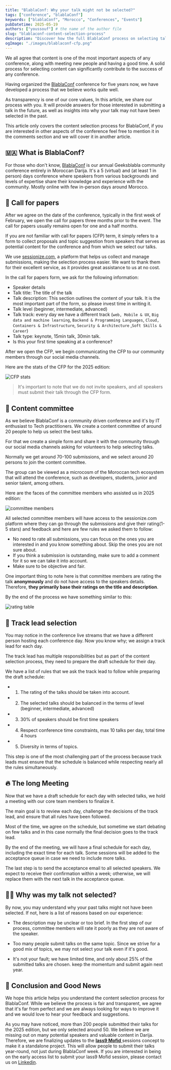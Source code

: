 ```yaml
---
title: "BlablaConf: Why your talk might not be selected?"
tags: ["conference", "blablaConf"]
keywords: ["blablaConf", "Morocco", "Conferences", "Events"]
pubDatetime: 2025-05-19
authors: ["youssouf"] # the name of the author file
slug: "blablaconf-content-selection-process"
description: "Discover how the full BlablaConf process on selecting talks and speakers works"
ogImage: "./images/blablaconf-cfp.png"
---
```


We all agree that content is one of the most important aspects of any conference, along with meeting new people and having a good time. A solid process for selecting content can significantly contribute to the success of any conference.

Having organized the [BlablaConf](https://blablaconf.com) conference for five years now, we have developed a process that we believe works quite well.

As transparency is one of our core values, In this article, we share our process with you. It will provide answers for those interested in submitting a talk in the future, as well as insights into why your talk may not have been selected in the past.

This article only covers the content selection process for BlablaConf, if you are interested in other aspects of the conference feel free to mention it in the comments section and we will cover it in another article.

## 🇲🇦 What is BlablaConf?

For those who don't know, [BlablaConf](https://blablaconf.com) is our annual Geeksblabla community conference entirely in Moroccan Darija. It's a 5 (virtual) and (at least 1 in person) days conference where speakers from various backgrounds and levels of expertise share their knowledge and experience with the community. Mostly online with few in-person days around Morocco.

## 📝 Call for papers

After we agree on the date of the conference, typically in the first week of February, we open the call for papers three months prior to the event. The call for papers usually remains open for one and a half months.

If you are not familiar with call for papers (CFP) term, it simply refers to a form to collect proposals and topic suggestion from speakers that serves as potential content for the conference and from which we select our talks.

We use [sessionize.com](https://sessionize.com/), a platform that helps us collect and manage submissions, making the selection process easier. We want to thank them for their excellent service, as it provides great assistance to us at no cost.

In the call for papers form, we ask for the following information:

- Speaker details
- Talk title: The title of the talk
- Talk description: This section outlines the content of your talk. It is the most important part of the form, so please invest time in writing it.
- Talk level (beginner, intermediate, advanced)
- Talk track: every day we have a different track (`web, Mobile & UX`, `Big data and machine learning`, `Backend & Programming Languages`, `Cloud, Containers & Infrastructure`, `Security & Architecture` ,`Soft Skills & Career`)
- Talk type: keynote, 15min talk, 30min talk.
- Is this your first time speaking at a conference?

After we open the CFP, we begin communicating the CFP to our community members through our social media channels.

Here are the stats of the CFP for the 2025 edition:

![CFP stats](./images/cfp-stats.png)

> It's important to note that we do not invite speakers, and all speakers must submit their talk through the CFP form.

## 🤝 Content committee

As we believe BlablaConf is a community driven conference and it's by IT enthusiast to Tech practitioners. We create a content committee of around 20 people to help us select the best talks.

For that we create a simple form and share it with the community through our social media channels asking for volunteers to help selecting talks.

Normally we get around 70-100 submissions, and we select around 20 persons to join the content committee.

The group can be viewed as a microcosm of the Moroccan tech ecosystem that will attend the conference, such as developers, students, junior and senior talent, among others.

Here are the faces of the committee members who assisted us in 2025 edition:

![committee members](./images/community-members.jpeg)

All selected committee members will have access to the sessionize.com platform where they can go through the submissions and give their rating(1-5 stars) and feedback and here are few rules we asked them to follow:

- No need to rate all submissions, you can focus on the ones you are interested in and you know something about. Skip the ones you are not sure about.
- If you think a submission is outstanding, make sure to add a comment for it so we can take it into account.
- Make sure to be objective and fair.

One important thing to note here is that committee members are rating the talk **anonymously** and do not have access to the speakers details. Therefore, **they primarily base their ratings on the title and description**.

By the end of the process we have something similar to this:

![rating table](./images/rating.png)

## 🥷 Track lead selection

You may notice in the conference live streams that we have a different person hosting each conference day. Now you know why; we assign a track lead for each day.

The track lead has multiple responsibilities but as part of the content selection process, they need to prepare the draft schedule for their day.

We have a list of rules that we ask the track lead to follow while preparing the draft schedule:

- 1. The rating of the talks should be taken into account.
- 2. The selected talks should be balanced in the terms of level (beginner, intermediate, advanced)
- 3. 30% of speakers should be first time speakers
- 4. Respect conference time constraints, max 10 talks per day, total time 4 hours
- 5. Diversity in terms of topics.

This step is one of the most challenging part of the process because track leads must ensure that the schedule is balanced while respecting nearly all the rules simultaneously.

## 🔥 The long Meeting

Now that we have a draft schedule for each day with selected talks, we hold a meeting with our core team members to finalize it.

The main goal is to review each day, challenge the decisions of the track lead, and ensure that all rules have been followed.

Most of the time, we agree on the schedule, but sometime we start debating on few talks and in this case normally the final decision goes to the track lead.

By the end of the meeting, we will have a final schedule for each day, including the exact time for each talk. Some sessions will be added to the acceptance queue in case we need to include more talks.

The last step is to send the acceptance email to all selected speakers. We expect to receive their confirmation within a week; otherwise, we will replace them with the next talk in the acceptance queue.

## 🤷‍♂️ Why was my talk not selected?

By now, you may understand why your past talks might not have been selected. If not, here is a list of reasons based on our experience:

- The description may be unclear or too brief. In the first step of our process, committee members will rate it poorly as they are not aware of the speaker.

- Too many people submit talks on the same topic. Since we strive for a good mix of topics, we may not select your talk even if it's good.

- It's not your fault; we have limited time, and only about 25% of the submitted talks are chosen. keep the momentum and submit again next year.

## 🚨 Conclusion and Good News

We hope this article helps you understand the content selection process for BlablaConf. While we believe the process is fair and transparent, we agree that it's far from perfect and we are always looking for ways to improve it and we would love to hear your feedback and suggestions.

As you may have noticed, more than 200 people submitted their talks for the 2025 edition, but we only selected around 50. We believe we are missing out on many potential speakers and valuable content in Darija. Therefore, we are finalizing updates to the [**lass9 Mofid** ](https://www.youtube.com/playlist?list=PLUa7iphNQNrzEgsERIvKR2tkA1Ra-4Lay) sessions concept to make it a standalone project. This will allow people to submit their talks year-round, not just during BlablaConf week. If you are interested in being on the early access list to submit your lass9 Mofid session, please contact us on [Linkedin](https://www.linkedin.com/company/geeksblabla-community/).
